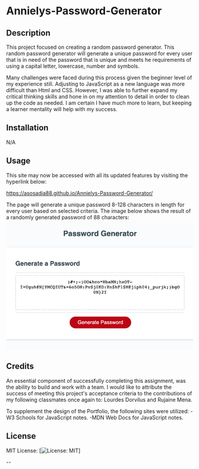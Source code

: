 # Annielys-Password-Generator

## Description

This project focused on creating a random password generator. This random password generator will generate a unique password for every user that is in need of the password that is unique and meets he requirements of using a capital letter, lowercase, number and symbols. 

Many challenges were faced during this process given the beginner level of my experience still. Adjusting to JavaScript as a new language was more difficult than Html and CSS. However, I was able to further expand my critical thinking skills and hone in on my attention to detail in order to clean up the code as needed. I am certain I have much more to learn, but keeping a learner mentality will help with my success. 

## Installation

N/A

## Usage

This site may now be accessed with all its updated features by visiting the hyperlink below: 

https://asosadia88.github.io/Annielys-Password-Generator/

The page will generate a unique password 8-128 characters in length for every user based on selected criteria. The image below shows the result of a randomly generated password of 88 characters:
<img src="./Assets/Images/password-screenshot.png" alt="Password Screenshot">

## Credits

An essential component of successfully completing this assignment, was the ability to build and work with a team. I would like to attribute the success of meeting this project's acceptance criteria to the contributions of my following classmates once again to: Lourdes Dorvilus and Rujaine Mena.
 
To supplement the design of the Portfolio, the following sites were utilized:
-W3 Schools for JavaScript notes.
-MDN Web Docs for JavaScript notes.

## License

MIT License: [![License: MIT](https://img.shields.io/badge/License-MIT-yellow.svg)]


--